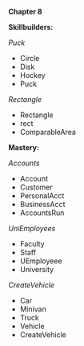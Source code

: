 **Chapter 8**

**Skillbuilders:**

_Puck_
- Circle
- Disk
- Hockey
- Puck

_Rectangle_
- Rectangle
- rect
- ComparableArea

**Mastery:**

_Accounts_
- Account
- Customer
- PersonalAcct
- BusinessAcct
- AccountsRun

_UniEmployees_
- Faculty
- Staff
- UEmployeee
- University

_CreateVehicle_
- Car
- Minivan
- Truck
- Vehicle
- CreateVehicle
